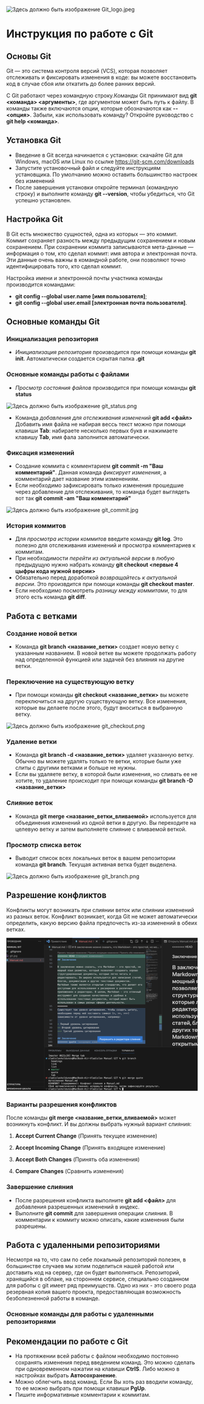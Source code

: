 ![Здесь должно быть изображение Git_logo.jpeg](Git_logo.jpeg)

# Инструкция по работе с Git

## Основы Git

Git — это система контроля версий (VCS), которая позволяет отслеживать и фиксировать изменения в коде: вы можете восстановить код в случае сбоя или откатить до более ранних версий.

С Git работают через командную строку.Команды Git принимают вид **git <команда> <аргументы>**, где аргументом может быть путь к файлу. В команды также включаются опции, которые обозначаются как **--<опция>**. Забыли, как использовать команду? Откройте руководство с **git help <команда>**.

## Установка Git

* Введение в Git всегда начинается с установки: скачайте Git для Windows, macOS или Linux по ссылке 
https://git-scm.com/downloads 
* Запустите установочный файл и следуйте инструкциям установщика. По умолчанию можно оставить большинство настроек без изменений
* После завершения установки откройте терминал (командную строку) и выполните команду **git --version**, чтобы убедиться, что Git успешно установлен.

## Настройка Git

В Git есть множество сущностей, одна из которых — это коммит. Коммит сохраняет разность между предыдущим сохранением и новым сохранением. При сохранении коммита записываются мета-данные — информация о том, кто сделал коммит: имя автора и электронная почта. Эти данные очень важны в командной работе, они позволяют точно идентифицировать того, кто сделал коммит.

Настройка имени и электронной почты участника команды производится командами:

* **git config --global user.name [имя пользователя]**;
* **git config --global user.email [электронная почта пользователя]**.

## Основные команды Git

### Инициализация репозитория

* *Инициализация репозитория* производится при помощи команды **git init**. Автоматически создается скрытая папка **.git**

### Основные команды работы с файлами

* *Просмотр состояния файлов* производится при помощи команды 
**git status** 

![Здесь должно быть изображение git_status.png](git_status.png)

* Команда *добавления для отслеживания изменений* **git add <файл>** Добавить имя файла не набирая вессь текст можно при помощи клавиши **Tab**: набираете несколько первых букв и нажимаете клавишу **Tab**, имя фала заполнится автоматически.

### Фиксация изменений

* Создание коммита с комментарием **git commit -m "Ваш комментарий"**. Данная команда *фиксирует изменения*, а комментарий дает название этим изменениям.
* Если необходимо зафиксировать только изменения прошедшие через добавление для отслеживания, то команда будет выглядеть вот так **git commit -am "Ваш комментарий"**

![Здесь должно быть изображение git_commit.jpg](git_commit.jpg)

### История коммитов

* Для *просмотра истории коммитов* введите команду **git log**. Это полезно для отслеживания изменений и просмотра комментариев к коммитам.
* При необходимости *перейти из актуальной версии* в любую предыдущую нужно набрать команду **git checkout <первые 4 цыфры кода нужной версии>**
* Обязательно перед доработкой *возвращайтесь к актуальной версии*. Это произвдится при помощи команды **git checkout master**.
* Если необходимо посмотреть *разницу между коммитами*, то для этого есть команда **git diff**.

## Работа с ветками

### Создание новой ветки

* Команда **git branch <название_ветки>** создает новую ветку с указанным названием. В новой ветке вы можете продолжать работу над определенной функцией или задачей без влияния на другие ветки.

### Переключение на существующую ветку

* При помощи команды **git checkout <название_ветки>** вы можете переключиться на другую существующую ветку. Все изменения, которые вы делаете после этого, будут вноситься в выбранную ветку.

![Здесь должно быть изображение git_checkout.png](git_checkout.png)


### Удаление ветки

* Команда **git branch -d <название_ветки>** удаляет указанную ветку. Обычно вы можете удалять только те ветки, которые были уже слиты с другими ветками и больше не нужны.
* Если вы удаляете ветку, в которой были изменения, но сливать ее не хотите, то удаление происходит при помощи команды **git branch -D <название_ветки>**

### Слияние веток

* Команда **git merge <название_ветки_вливаемой>** используется для объединения изменений из одной ветки в другую. Вы переходите на целевую ветку и затем выполняете слияние с вливаемой веткой.

### Просмотр списка веток

* Выводит список всех локальных веток в вашем репозитории команда **git branch**. Текущая активная ветка будет выделена.

![Здесь должно быть изображение git_branch.png](git_branch.png)


## Разрешение конфликтов

Конфликты могут возникать при слиянии веток или слиянии изменений из разных веток. Конфликт возникает, когда Git не может автоматически определить, какую версию файла предпочесть из-за изменений в обеих ветках. 


![Здесь должно быть изображение Conflict.png](Conflict.png)

### Варианты разрешения конфликтов

 После команды **git merge <название_ветки_вливаемой>** может возникнуть конфликт. И вы должны выбрать нужный вариант слияния:
1. **Accept Current Change** (Принять текущее изменение)

2. **Accept Incoming Change** (Принять входящее изменение)
3. **Accept Both Changes** (Принять оба изменения)
4. **Compare Changes** (Сравнить изменения)

### Завершение слияния

* После разрешения конфликта выполните **git add <файл>** для добавления разрешенных изменений в индекс.
* Выполните **git commit** для завершения операции слияния. В комментарии к коммиту можно описать, какие изменения были разрешены.

## Работа с удаленными репозиториями

Несмотря на то, что сам по себе локальный репозиторий полезен, в большинстве случаев мы хотим поделиться нашей работой или доставить код на сервер, где он будет выполняться.
Репозиторий, хранящийся в облаке, на стороннем сервисе, специально созданном для работы с git имеет ряд преимуществ. Одно из них - это своего рода резервная копия вашего проекта, предоставляющая возможность безболезненной работы в команде. 

### Основные команды для работы с удаленными репозиториями


## Рекомендации по работе с Git

* На протяжении всей работы с файлом необходимо постоянно сохранять изменения перед введением команд. Это можно сделать при одновременном нажатии на клавиши **CtrlS**. Либо можно в настройках выбрать **Автосохранение**.
* Можно облегчить ввод команд. Если Вы хоть раз вводили команду, то ее можно выбрать при помощи клавиши **PgUp**.
* Пишите информативные комментарии к коммитам.
